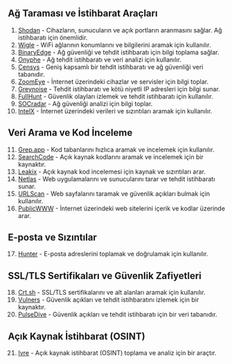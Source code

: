 ## Ağ Taraması ve İstihbarat Araçları
1. [Shodan](https://www.shodan.io) - Cihazların, sunucuların ve açık portların aranmasını sağlar. Ağ istihbaratı için önemlidir.
2. [Wigle](https://wigle.net) - WiFi ağlarının konumlarını ve bilgilerini aramak için kullanılır.
3. [BinaryEdge](https://app.binaryedge.io) - Ağ güvenliği ve tehdit istihbaratı için bilgi toplama sağlar.
4. [Onyphe](https://onyphe.io) - Ağ tehdit istihbaratı ve veri analizi için kullanılır.
5. [Censys](https://censys.io) - Geniş kapsamlı bir tehdit istihbaratı ve ağ güvenliği veri tabanıdır.
6. [ZoomEye](https://zoomeye.org) - İnternet üzerindeki cihazlar ve servisler için bilgi toplar.
7. [Greynoise](https://viz.greynoise.io) - Tehdit istihbaratı ve kötü niyetli IP adresleri için bilgi sunar.
8. [FullHunt](https://fullhunt.io) - Güvenlik olayları izlemek ve tehdit istihbaratı için kullanılır.
9. [SOCradar](https://socradar.io) - Ağ güvenliği analizi için bilgi toplar.
10. [IntelX](https://intelx.io) - İnternet üzerindeki verileri ve sızıntıları aramak için kullanılır.

## Veri Arama ve Kod İnceleme
11. [Grep.app](https://grep.app) - Kod tabanlarını hızlıca aramak ve incelemek için kullanılır.
12. [SearchCode](https://searchcode.com) - Açık kaynak kodlarını aramak ve incelemek için bir kaynaktır.
13. [Leakix](https://leakix.net) - Açık kaynak kod incelemesi için kaynak ve sızıntıları arar.
14. [Netlas](https://app.netlas.io) - Web uygulamalarını ve sunucularını tarar ve tehdit istihbaratı sunar.
15. [URLScan](https://urlscan.io) - Web sayfalarını taramak ve güvenlik açıkları bulmak için kullanılır.
16. [PublicWWW](https://publicwww.com) - İnternet üzerindeki web sitelerini içerik ve kodlar üzerinde arar.

## E-posta ve Sızıntılar
17. [Hunter](https://hunter.io) - E-posta adreslerini toplamak ve doğrulamak için kullanılır.

## SSL/TLS Sertifikaları ve Güvenlik Zafiyetleri
18. [Crt.sh](https://crt.sh) - SSL/TLS sertifikalarını ve alt alanları aramak için kullanılır.
19. [Vulners](https://vulners.com) - Güvenlik açıkları ve tehdit istihbaratını izlemek için bir kaynaktır.
20. [PulseDive](https://pulsedive.com) - Güvenlik açıkları ve tehdit istihbaratı için bir veri tabanıdır.

## Açık Kaynak İstihbarat (OSINT)
21. [Ivre](https://ivre.rocks) - Açık kaynak istihbarat (OSINT) toplama ve analiz için bir araçtır.
